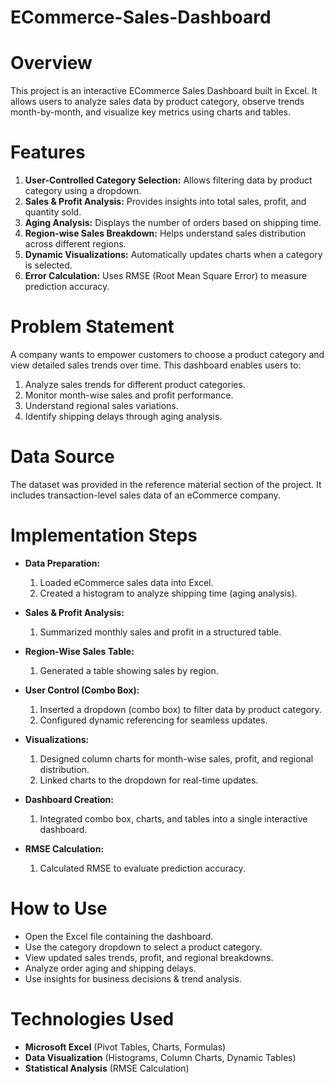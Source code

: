 # ECommerce-Sales-Dashboard
# Overview

This project is an interactive ECommerce Sales Dashboard built in Excel. It allows users to analyze sales data by product category, observe trends month-by-month, and visualize key metrics using charts and tables.

# Features
1. **User-Controlled Category Selection:** Allows filtering data by product category using a dropdown.
2. **Sales & Profit Analysis:** Provides insights into total sales, profit, and quantity sold.
3. **Aging Analysis:** Displays the number of orders based on shipping time.
4. **Region-wise Sales Breakdown:** Helps understand sales distribution across different regions.
5. **Dynamic Visualizations:** Automatically updates charts when a category is selected.
6. **Error Calculation:** Uses RMSE (Root Mean Square Error) to measure prediction accuracy.

# Problem Statement
A company wants to empower customers to choose a product category and view detailed sales trends over time. This dashboard enables users to:
1. Analyze sales trends for different product categories.
2. Monitor month-wise sales and profit performance.
3. Understand regional sales variations.
4. Identify shipping delays through aging analysis.

# Data Source
The dataset was provided in the reference material section of the project. It includes transaction-level sales data of an eCommerce company.

# Implementation Steps

 - **Data Preparation:**
     1. Loaded eCommerce sales data into Excel.
     2. Created a histogram to analyze shipping time (aging analysis).

 - **Sales & Profit Analysis:**
     1. Summarized monthly sales and profit in a structured table.

 - **Region-Wise Sales Table:**
     1. Generated a table showing sales by region.

 - **User Control (Combo Box):**
     1. Inserted a dropdown (combo box) to filter data by product category.
     2. Configured dynamic referencing for seamless updates.

 - **Visualizations:**
     1. Designed column charts for month-wise sales, profit, and regional distribution.
     2. Linked charts to the dropdown for real-time updates.

 - **Dashboard Creation:**
     1. Integrated combo box, charts, and tables into a single interactive dashboard.

 - **RMSE Calculation:**
     1. Calculated RMSE to evaluate prediction accuracy.

# How to Use

- Open the Excel file containing the dashboard.
- Use the category dropdown to select a product category.
- View updated sales trends, profit, and regional breakdowns.
- Analyze order aging and shipping delays.
- Use insights for business decisions & trend analysis.

# Technologies Used

- **Microsoft Excel** (Pivot Tables, Charts, Formulas)
- **Data Visualization** (Histograms, Column Charts, Dynamic Tables)
- **Statistical Analysis** (RMSE Calculation)
